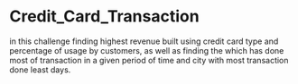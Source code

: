 # Credit_Card_Transaction
in this challenge finding highest revenue built using credit card type and percentage of usage by customers, as well as finding the which has done most of transaction in a given period of time and city with most transaction done least days.
